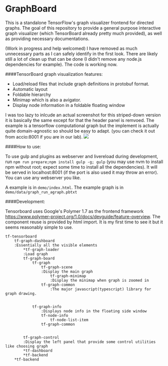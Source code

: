 # GraphBoard

This is a standalone TensorFlow's graph visualizer frontend for directed graphs. The goal of this repository to provide a general purpose interactive graph visualizer (which TensorBoard already pretty much provided), as well as providing necessary documentations.


(Work in progress and help welcomed) I have removed as much unnecessary parts as I can safely identify in the first look. There are likely still a lot of clean up that can be done (I didn't remove any node.js dependencies for example). The code is working now. 


####TensorBoard graph visualization features:
* Load/reload files that include graph definitions in protobuf format.
* Automatic layout
* Foldable hierarchy
* Minimap which is also a avigator.
* Display node information in a foldable floating window

I was too lazy to inlcude an actual screenshot for this striped-down version it is basically the same except for that the header panel is remvoed. The example is a tensorflow computational graph but the implement is actually quite domain-agnostic so should be easy to adapt.  (you can check it out from accio:8001 if you are in our lab).
![](https://www.tensorflow.org/images/graph_vis_animation.gif)

####How to use:

To use gulp and plugins as webserver and livereload during development, run `npm run prepare;npm install gulp -g; gulp` (you may use nvm to install npm without root; expect some time to install all the dependencies). It will be served in localhost:8001 (if the port is also used it may throw an error). You can use any webserver you like.

A example is in `demo/index.html`. The example graph is in `demo/data/graph_run_agraph.pbtxt`


####Development:

Tensorboard uses Google's Polymer 1.7 as the frontend framework https://www.polymer-project.org/1.0/docs/devguide/feature-overview. The component reuse is provided by html import. It is my first time to see it but it seems reasonably simple to use.
```
tf-tensorboard
    tf-graph-dashboard
    :Essentially all the visible elements
        *tf-graph-loader
        :Load graph
        tf-graph-board
            tf-graph
                tf-graph-scene
                :Display the main graph
                    tf-graph-minimap
                    :Display the minimap when graph is zoomed in
                tf-graph-common
                    :The major javascript(typescript) library for graph drawing.

                
            tf-graph-info 
                :Displays node info in the floating side window  
                tf-node-info 
                    tf-node-list-item
                tf-graph-common


        tf-graph-control
        :Display the left panel that provide some control utilities like choosing graph
        *tf-dashboard
        *tf-backend
    *tf-backend
```

